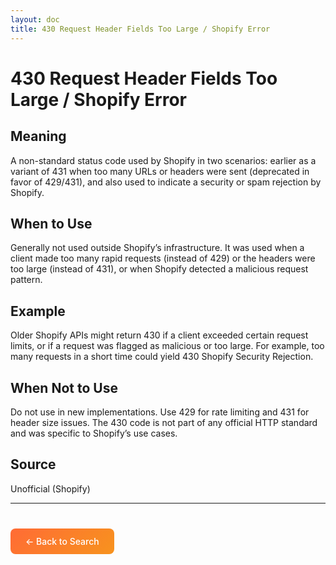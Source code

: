 ```yaml
---
layout: doc
title: 430 Request Header Fields Too Large / Shopify Error
---
```


# 430 Request Header Fields Too Large / Shopify Error

## Meaning

A non-standard status code used by Shopify in two scenarios: earlier as a variant of 431 when too many URLs or headers were sent (deprecated in favor of 429/431), and also used to indicate a security or spam rejection by Shopify.

## When to Use

Generally not used outside Shopify’s infrastructure. It was used when a client made too many rapid requests (instead of 429) or the headers were too large (instead of 431), or when Shopify detected a malicious request pattern.

## Example

Older Shopify APIs might return 430 if a client exceeded certain request limits, or if a request was flagged as malicious or too large. For example, too many requests in a short time could yield 430 Shopify Security Rejection.

## When Not to Use

Do not use in new implementations. Use 429 for rate limiting and 431 for header size issues. The 430 code is not part of any official HTTP standard and was specific to Shopify’s use cases.

## Source

Unofficial (Shopify)

---

<div style="margin-top: 40px;">
  <a href="/" style="display: inline-block; padding: 12px 24px; background: linear-gradient(135deg, #ff6b35, #f7931e); color: white; text-decoration: none; border-radius: 8px; font-weight: 500;">← Back to Search</a>
</div>
